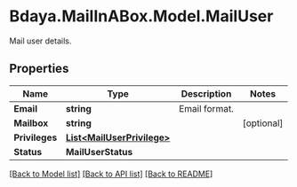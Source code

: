 # Bdaya.MailInABox.Model.MailUser
Mail user details.

## Properties

Name | Type | Description | Notes
------------ | ------------- | ------------- | -------------
**Email** | **string** | Email format. | 
**Mailbox** | **string** |  | [optional] 
**Privileges** | [**List&lt;MailUserPrivilege&gt;**](MailUserPrivilege.md) |  | 
**Status** | **MailUserStatus** |  | 

[[Back to Model list]](../../README.md#documentation-for-models) [[Back to API list]](../../README.md#documentation-for-api-endpoints) [[Back to README]](../../README.md)

